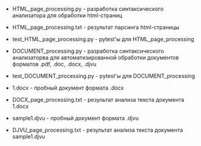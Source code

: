 - HTML_page_processing.py - разработка синтаксического анализатора для обработки html-страниц
- HTML_page_processing.txt - результат парсинга html-страницы
- test_HTML_page_processing.py - pytest'ы для HTML_page_processing

- DOCUMENT_processing.py - разработка синтаксического анализаторва для автоматизированной обработки документов форматов .pdf, .doc, .docx, .djvu
- test_DOCUMENT_processing.py - pytest'ы для DOCUMENT_processing

- 1.docx - пробный документ формата .docx
- DOCX_page_processing.txt - результат анализа текста документа 1.docx

- sample1.djvu - пробный документ формата .djvu
- DJVU_page_processing.txt - результат анализа текста документа sample1.djvu

